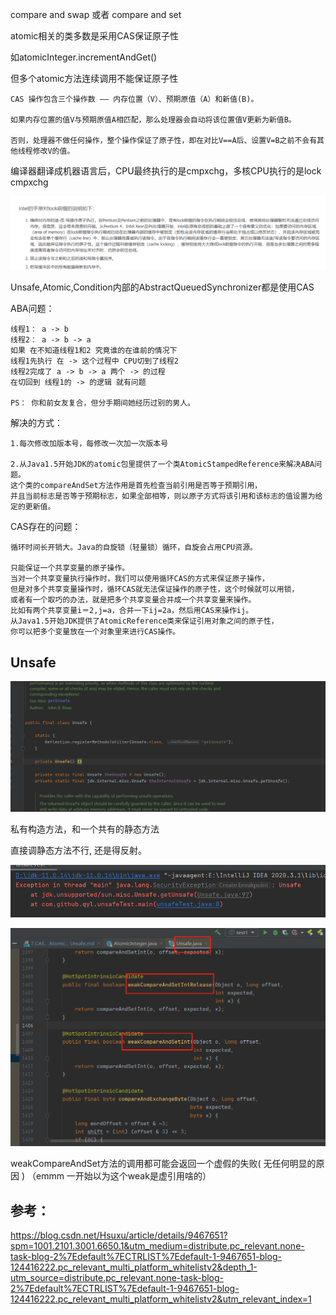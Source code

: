 compare and swap 或者 compare and set

atomic相关的类多数是采用CAS保证原子性

如atomicInteger.incrementAndGet()

但多个atomic方法连续调用不能保证原子性

```
CAS 操作包含三个操作数 —— 内存位置（V）、预期原值（A）和新值(B)。

如果内存位置的值V与预期原值A相匹配，那么处理器会自动将该位置值V更新为新值B。

否则，处理器不做任何操作，整个操作保证了原子性，即在对比V==A后、设置V=B之前不会有其他线程修改V的值。
```

编译器翻译成机器语言后，CPU最终执行的是cmpxchg，多核CPU执行的是lock cmpxchg

![img_25.png](img_25.png)


Unsafe,Atomic,Condition内部的AbstractQueuedSynchronizer都是使用CAS


ABA问题：

    线程1： a -> b
    线程2： a -> b -> a
    如果 在不知道线程1和2 究竟谁的在谁前的情况下
    线程1先执行 在 -> 这个过程中 CPU切到了线程2
    线程2完成了 a -> b -> a 两个 -> 的过程
    在切回到 线程1的 -> 的逻辑 就有问题
    
    PS： 你和前女友复合，但分手期间她经历过别的男人。

解决的方式：

    1.每次修改加版本号，每修改一次加一次版本号

    2.从Java1.5开始JDK的atomic包里提供了一个类AtomicStampedReference来解决ABA问题。
    这个类的compareAndSet方法作用是首先检查当前引用是否等于预期引用，
    并且当前标志是否等于预期标志，如果全部相等，则以原子方式将该引用和该标志的值设置为给定的更新值。
    
CAS存在的问题：

    循环时间长开销大。Java的自旋锁（轻量锁）循环，自旋会占用CPU资源。

    只能保证一个共享变量的原子操作。
    当对一个共享变量执行操作时，我们可以使用循环CAS的方式来保证原子操作，
    但是对多个共享变量操作时，循环CAS就无法保证操作的原子性，这个时候就可以用锁，
    或者有一个取巧的办法，就是把多个共享变量合并成一个共享变量来操作。
    比如有两个共享变量i＝2,j=a，合并一下ij=2a，然后用CAS来操作ij。
    从Java1.5开始JDK提供了AtomicReference类来保证引用对象之间的原子性，
    你可以把多个变量放在一个对象里来进行CAS操作。

Unsafe
---

![img_26.png](img_26.png)

私有构造方法，和一个共有的静态方法

直接调静态方法不行, 还是得反射。

![img_28.png](img_28.png)


![img_27.png](img_27.png)

weakCompareAndSet方法的调用都可能会返回一个虚假的失败( 无任何明显的原因 )
（emmm 一开始以为这个weak是虚引用啥的）
    
参考：
---
https://blog.csdn.net/Hsuxu/article/details/9467651?spm=1001.2101.3001.6650.1&utm_medium=distribute.pc_relevant.none-task-blog-2%7Edefault%7ECTRLIST%7Edefault-1-9467651-blog-124416222.pc_relevant_multi_platform_whitelistv2&depth_1-utm_source=distribute.pc_relevant.none-task-blog-2%7Edefault%7ECTRLIST%7Edefault-1-9467651-blog-124416222.pc_relevant_multi_platform_whitelistv2&utm_relevant_index=1